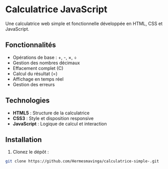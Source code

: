 # Calculatrice JavaScript

Une calculatrice web simple et fonctionnelle développée en HTML, CSS et JavaScript.

## Fonctionnalités

- Opérations de base : +, -, ×, ÷
- Gestion des nombres décimaux
- Effacement complet (C)
- Calcul du résultat (=)
- Affichage en temps réel
- Gestion des erreurs

## Technologies

- **HTML5** : Structure de la calculatrice
- **CSS3** : Style et disposition responsive
- **JavaScript** : Logique de calcul et interaction

## Installation

1. Clonez le dépôt :

```bash
git clone https://github.com/Hermesmavinga/calculatrice-simple-.git
```
